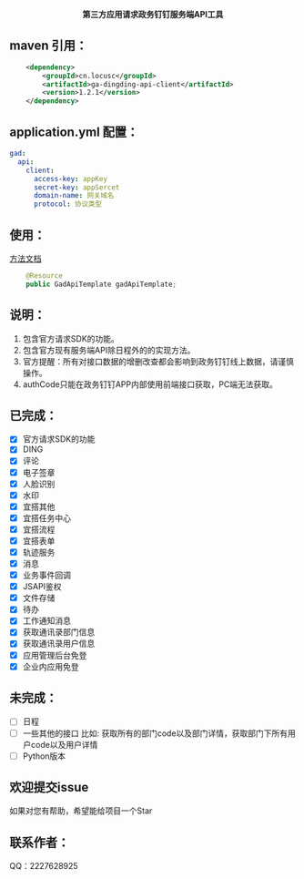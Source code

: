 <p align="center">
	<strong>第三方应用请求政务钉钉服务端API工具</strong>
</p>

## maven 引用：
```xml
    <dependency>
        <groupId>cn.locusc</groupId>
        <artifactId>ga-dingding-api-client</artifactId>
        <version>1.2.1</version>
    </dependency>
```
## application.yml 配置：
```yaml
gad:
  api:
    client:
      access-key: appKey
      secret-key: appSercet
      domain-name: 网关域名
      protocol: 协议类型
```
## 使用：
[方法文档](https://www.gad-docs.locusc.cn/)
```java
    @Resource
    public GadApiTemplate gadApiTemplate;
```
## 说明：
1. 包含官方请求SDK的功能。
2. 包含官方现有服务端API除日程外的的实现方法。
3. 官方提醒：所有对接口数据的增删改查都会影响到政务钉钉线上数据，请谨慎操作。
4. authCode只能在政务钉钉APP内部使用前端接口获取，PC端无法获取。
## 已完成：
* [x] 官方请求SDK的功能 
* [x] DING
* [x] 评论
* [x] 电子签章
* [x] 人脸识别
* [x] 水印
* [x] 宜搭其他
* [x] 宜搭任务中心
* [x] 宜搭流程
* [x] 宜搭表单
* [x] 轨迹服务
* [x] 消息
* [x] 业务事件回调
* [x] JSAPI鉴权
* [x] 文件存储
* [x] 待办
* [x] 工作通知消息
* [x] 获取通讯录部门信息
* [x] 获取通讯录用户信息
* [x] 应用管理后台免登
* [x] 企业内应用免登
## 未完成：
* [ ] 日程
* [ ] 一些其他的接口 比如: 获取所有的部门code以及部门详情，获取部门下所有用户code以及用户详情
* [ ] Python版本
## 欢迎提交issue
如果对您有帮助，希望能给项目一个Star
## 联系作者：
QQ：2227628925
